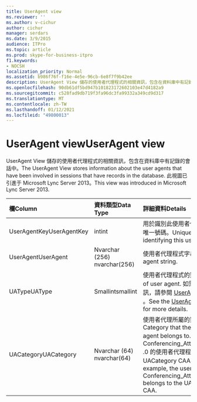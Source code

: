 ```yaml
---
title: UserAgent view
ms.reviewer: ''
ms.author: v-cichur
author: cichur
manager: serdars
ms.date: 3/9/2015
audience: ITPro
ms.topic: article
ms.prod: skype-for-business-itpro
f1.keywords:
- NOCSH
localization_priority: Normal
ms.assetid: b986f76f-f16e-4e5e-96cb-6e8f7f9b42ee
description: UserAgent View 儲存的使用者代理程式的相關資訊，包含在資料庫中有記錄的會話中。 此視圖已引進于 Microsoft Lync Server 2013。
ms.openlocfilehash: 90db61df5bd947b101823172602103e47d4182a9
ms.sourcegitcommit: c528fad9db719f3fa96dc3fa99332a349cd9d317
ms.translationtype: MT
ms.contentlocale: zh-TW
ms.lasthandoff: 01/12/2021
ms.locfileid: "49800013"
---
```

# <a name="useragent-view"></a><span data-ttu-id="84ee8-104">UserAgent view</span><span class="sxs-lookup"><span data-stu-id="84ee8-104">UserAgent view</span></span>
 
<span data-ttu-id="84ee8-105">UserAgent View 儲存的使用者代理程式的相關資訊，包含在資料庫中有記錄的會話中。</span><span class="sxs-lookup"><span data-stu-id="84ee8-105">The UserAgent View stores information about the user agents that have been involved in sessions that have records in the database.</span></span> <span data-ttu-id="84ee8-106">此視圖已引進于 Microsoft Lync Server 2013。</span><span class="sxs-lookup"><span data-stu-id="84ee8-106">This view was introduced in Microsoft Lync Server 2013.</span></span>
  
|<span data-ttu-id="84ee8-107">**欄**</span><span class="sxs-lookup"><span data-stu-id="84ee8-107">**Column**</span></span>|<span data-ttu-id="84ee8-108">**資料類型**</span><span class="sxs-lookup"><span data-stu-id="84ee8-108">**Data Type**</span></span>|<span data-ttu-id="84ee8-109">**詳細資料**</span><span class="sxs-lookup"><span data-stu-id="84ee8-109">**Details**</span></span>|
|:-----|:-----|:-----|
|<span data-ttu-id="84ee8-110">UserAgentKey</span><span class="sxs-lookup"><span data-stu-id="84ee8-110">UserAgentKey</span></span>  <br/> |<span data-ttu-id="84ee8-111">int</span><span class="sxs-lookup"><span data-stu-id="84ee8-111">int</span></span>  <br/> |<span data-ttu-id="84ee8-112">用於識別此使用者代理程式的唯一號碼。</span><span class="sxs-lookup"><span data-stu-id="84ee8-112">Unique number identifying this user agent.</span></span>  <br/> |
|<span data-ttu-id="84ee8-113">UserAgent</span><span class="sxs-lookup"><span data-stu-id="84ee8-113">UserAgent</span></span>  <br/> |<span data-ttu-id="84ee8-114">Nvarchar (256) </span><span class="sxs-lookup"><span data-stu-id="84ee8-114">nvarchar(256)</span></span>  <br/> |<span data-ttu-id="84ee8-115">使用者代理程式字串。</span><span class="sxs-lookup"><span data-stu-id="84ee8-115">User agent string.</span></span>  <br/> |
|<span data-ttu-id="84ee8-116">UAType</span><span class="sxs-lookup"><span data-stu-id="84ee8-116">UAType</span></span>  <br/> |<span data-ttu-id="84ee8-117">Smallint</span><span class="sxs-lookup"><span data-stu-id="84ee8-117">smallint</span></span>  <br/> |<span data-ttu-id="84ee8-118">使用者代理程式的類型。</span><span class="sxs-lookup"><span data-stu-id="84ee8-118">Type of user agent.</span></span> <span data-ttu-id="84ee8-119">如需詳細資訊，請參閱 [UserAgent 表格](useragent.md) 。</span><span class="sxs-lookup"><span data-stu-id="84ee8-119">See the [UserAgent table](useragent.md) for more details.</span></span> <br/> |
|<span data-ttu-id="84ee8-120">UACategory</span><span class="sxs-lookup"><span data-stu-id="84ee8-120">UACategory</span></span>  <br/> |<span data-ttu-id="84ee8-121">Nvarchar (64) </span><span class="sxs-lookup"><span data-stu-id="84ee8-121">nvarchar(64)</span></span>  <br/> |<span data-ttu-id="84ee8-122">使用者代理所屬的類別。</span><span class="sxs-lookup"><span data-stu-id="84ee8-122">Category that the user agent belongs to.</span></span> <span data-ttu-id="84ee8-123">例如，Conferencing_Attendant_1 .0 的使用者代理程式屬於 UACategory CAA。</span><span class="sxs-lookup"><span data-stu-id="84ee8-123">For example, the user agent Conferencing_Attendant_1.0 belongs to the UACategory CAA.</span></span>  <br/> |
   

